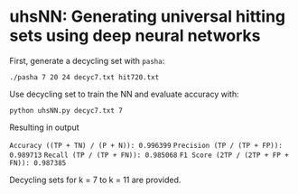 # uhsNN: Generating universal hitting sets using deep neural networks

First, generate a decycling set with `pasha`:

`./pasha 7 20 24 decyc7.txt hit720.txt`

Use decycling set to train the NN and evaluate accuracy with:

`python uhsNN.py decyc7.txt 7`

Resulting in output

`Accuracy ((TP + TN) / (P + N)): 0.996399`
`Precision (TP / (TP + FP)): 0.989713`
`Recall (TP / (TP + FN)): 0.985068`
`F1 Score (2TP / (2TP + FP + FN)): 0.987385`

Decycling sets for k = 7 to k = 11 are provided.



